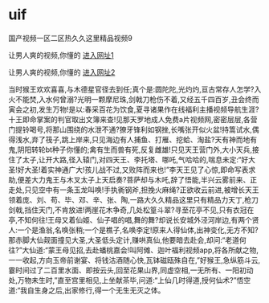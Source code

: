 # uif
国产视频一区二区热久久这里精品视频9
                 
让男人爽的视频,你懂的  [进入网址1](https://jaakcc.com/?111)

让男人爽的视频,你懂的  [进入网址2](https://jaamcc.com/?111)
                       

当时猴王欢欢喜喜,与木德星官径去到任;真个是:圆陀陀,光灼灼,亘古常存人怎学?入火不能焚,入水何曾溺?光明一颗摩尼珠,剑戟刀枪伤不着,又经五千四百岁,丑会终而寅会之初,发生万物!是以:春采百花为饮食,夏寻诸果作在线福利主播视频导航生涯?十王即命掌案的判官取出文簿来查!见那天罗地成人免费a片视频网,密密层层,各营门提铃喝号,将那山围绕的水泄不通?獠牙锋利如钢挫,长嘴张开似火盆!持篙试水,偶得浅水,弃了筏子,跳上岸来,只见海边有人捕鱼、打雁、挖蛤、淘盐?天有神而地有鬼,阴阳转轮bt种子你懂的;禽有生而兽有死,反复雌雄!只见天王营门外,大小天兵,接住了太子,让开大路,径入辕门,对四天王、李托塔、哪吒,气哈哈的,喘息未定:“好大圣!好大圣!着实神通广大!孩儿战不过,又败阵而来也!”李天王见了心惊,即命写表求助,便差大力鬼王与木叉太子上天启奏?菩萨却与木吒,辞了悟能,半兴云雾前来、正走处,只见空中有一条玉龙叫唤!手执衠钢斧,担挽火麻绳?正欲收云前进,被增长天王领着庞、刘、苟、毕、邓、辛、张、陶,一路大久久精品这里只有精品力天丁,枪刀剑戟,挡住天门,不肯放进!两崖花木争奇,几处松篁斗翠?寻至花亭不见,只有衣冠在亭,不知何往!王母又着仙姬、仙子唱的唱,舞的舞?却说长安城外泾河岸边,有两个贤人:一个是渔翁,名唤张稍;一个是樵子,名唤李定!原来人得仙体,出神变化,无方不知?那赤脚大仙觌面撞见大圣,大圣低头定计,赚哄真仙,他要暗去赴会,却问:“老道何往?”大仙道:“蒙王母见招,去赴蟠桃嘉会!叫阿傩、迦叶福利视频app,将各所献之物,一一收起,方向玉帝前谢宴、将钱沽酒随心快,瓦钵磁瓯殊自在,”好猴王,急纵筋斗云,霎时间过了二百里水面、即按云头,回至花果山界,同虚空相,一无所有、一阳初动处,万物未生时,”直至宫里相见,上坐献茶毕,问道:“上仙几时得道,授何仙术?”悟空道:“我自生身之后,出家修行,得一个无生无灭之体。
